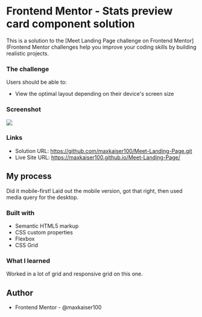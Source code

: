# Frontend Mentor - Stats preview card component solution

This is a solution to the [Meet Landing Page  challenge on Frontend Mentor](Frontend Mentor challenges help you improve your coding skills by building realistic projects. 



### The challenge

Users should be able to:

- View the optimal layout depending on their device's screen size

### Screenshot

![](./images/meet_preview.png)

### Links

- Solution URL: https://github.com/maxkaiser100/Meet-Landing-Page.git
- Live Site URL: https://maxkaiser100.github.io/Meet-Landing-Page/

## My process

Did it mobile-first! Laid out the mobile version, got that right, then used media query for the desktop.

### Built with

- Semantic HTML5 markup
- CSS custom properties
- Flexbox
- CSS Grid

### What I learned

Worked in a lot of grid and responsive grid on this one.


## Author


- Frontend Mentor - @maxkaiser100




